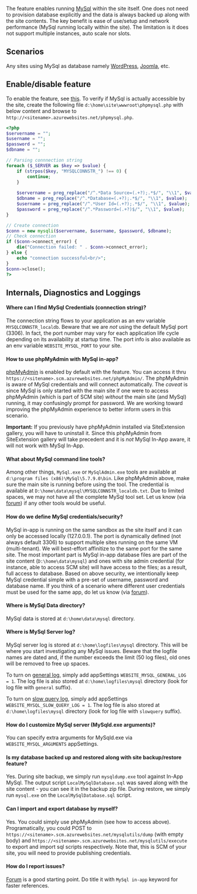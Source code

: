 The feature enables running [MySql](http://www.mysql.com/) within the site itself.  One does not need to provision database explicitly and the data is always backed up along with the site contents.   The key benefit is ease of use/setup and network performance (MySql running locally within the site).   The limitation is it does not support multiple instances, auto scale nor slots.

## Scenarios

Any sites using MySql as database namely [WordPress](https://wordpress.org/), [Joomla](https://www.joomla.org/), etc.

## Enable/disable feature 

To enable the feature, see [this](https://blogs.msdn.microsoft.com/appserviceteam/2016/08/18/announcing-mysql-in-app-preview-for-web-apps/).  To verify if MySql is actually accessible by the site, create the following file `d:\home\site\wwwroot\phpmysql.php` with below content and browse to `http://<sitename>.azurewebsites.net/phpmysql.php`.

```php
<?php
$servername = "";
$username = "";
$password = "";
$dbname = "";

// Parsing connnection string
foreach ($_SERVER as $key => $value) {
    if (strpos($key, "MYSQLCONNSTR_") !== 0) {
        continue;
    }
    
    $servername = preg_replace("/^.*Data Source=(.+?);.*$/", "\\1", $value);
    $dbname = preg_replace("/^.*Database=(.+?);.*$/", "\\1", $value);
    $username = preg_replace("/^.*User Id=(.+?);.*$/", "\\1", $value);
    $password = preg_replace("/^.*Password=(.+?)$/", "\\1", $value);
}

// Create connection
$conn = new mysqli($servername, $username, $password, $dbname);
// Check connection
if ($conn->connect_error) {
    die("Connection failed: " . $conn->connect_error);
} else {
    echo "connection successful<br/>";
}
$conn->close();
?>
```

## Internals, Diagnostics and Loggings

#### Where can I find MySql Credentials (connection string)?

The connection string flows to your application as an env variable `MYSQLCONNSTR_localdb`.  Beware that we are *not* using the default MySql port (3306).  In fact, the port number may vary for each application life cycle depending on its availability at startup time.  The port info is also available as an env variable `WEBSITE_MYSQL_PORT` to your site.
  
#### How to use phpMyAdmin with MySql in-app?

[phpMyAdmin](https://www.phpmyadmin.net/) is enabled by default with the feature.  You can access it thru `https://<sitename>.scm.azurewebsites.net/phpMyAdmin/`.  The phpMyAdmin is aware of MySql credentials and will connect automatically.  The *caveat* is since MySql is only started with the main site if one were to access phpMyAdmin (which is part of SCM site) *without* the main site (and MySql) running, it may confusingly prompt for password.   We are working toward improving the phpMyAdmin experience to better inform users in this scenario.

<strong>Important:</strong> If you previously have phpMyAdmin installed via SiteExtension gallery, you will have to uninstall it.  Since this phpMyAdmin from SiteExtension gallery will take precedent and it is *not* MySql In-App aware, it will not work with MySql In-App. 

#### What about MySql command line tools?

Among other things, `MySql.exe` or `MySqlAdmin.exe` tools are available at `d:\program files (x86)\MySql\5.7.9.0\bin`.  Like phpMyAdmin above, make sure the main site is running before using the tool.  The credential is available at `D:\home\data\mysql\MYSQLCONNSTR_localdb.txt`.  Due to limited spaces, we may not have all the complete MySql tool set.  Let us know (via [forum](https://social.msdn.microsoft.com/Forums/en-US/home?forum=windowsazurewebsitespreview)) if any other tools would be useful.

#### How do we define MySql credentials/security?

MySql in-app is running on the same sandbox as the site itself and it can only be accessed locally (127.0.0.1).  The port is dynamically defined (not always default 3306) to support multiple sites running on the same VM (multi-tenant).  We will best-effort affinitize to the same port for the same site.   The most important part is MySql in-app database files are part of the site content (`D:\home\data\mysql`) and ones with site admin credential (for instance, able to access SCM site) will have access to the files; as a result, full access to database.   Based on above security, we intentionally keep MySql credential simple with a pre-set of username, password and database name.  If you think of a scenario where different user credentials must be used for the same app, do let us know (via [forum](https://social.msdn.microsoft.com/Forums/en-US/home?forum=windowsazurewebsitespreview)).

#### Where is MySql Data directory?

MySql data is stored at `d:\home\data\mysql` directory.

#### Where is MySql Server log?

MySql server log is stored at `d:\home\logfiles\mysql` directory.   This will be where you start investigating any MySql issues.  Beware that the logfile names are dated and, if the number exceeds the limit (50 log files), old ones will be removed to free up spaces.  

To turn on [general log](http://dev.mysql.com/doc/refman/5.7/en/query-log.html), simply add appSettings `WEBSITE_MYSQL_GENERAL_LOG = 1`.  The log file is also stored at `d:\home\logfiles\mysql` directory (look for log file with `general` suffix).

To turn on [slow query log](http://dev.mysql.com/doc/refman/5.7/en/slow-query-log.html), simply add appSettings `WEBSITE_MYSQL_SLOW_QUERY_LOG = 1`.  The log file is also stored at `d:\home\logfiles\mysql` directory (look for log file with `slowquery` suffix).

#### How do I customize MySql server (MySqld.exe arguments)?

You can specify extra arguments for MySqld.exe via `WEBSITE_MYSQL_ARGUMENTS` appSettings.

#### Is my database backed up and restored along with site backup/restore feature?

Yes.  During site backup, we simply run `mysqldump.exe` tool against In-App MySql.  The output script `LocalMySqlDatabase.sql` was saved along with the site content - you can see it in the backup zip file.  During restore, we simply run `mysql.exe` on the `LocalMySqlDatabase.sql` script. 

#### Can I import and export database by myself?

Yes. You could simply use phpMyAdmin (see how to access above).   Programatically, you could POST to `https://<sitename>.scm.azurewebsites.net/mysqlutils/dump` (with empty body) and `https://<sitename>.scm.azurewebsites.net/mysqlutils/execute` to export and import sql scripts respectively.  Note that, this is SCM of your site, you will need to provide publishing credentials.

#### How do I report issues?

[Forum](https://social.msdn.microsoft.com/Forums/en-US/home?forum=windowsazurewebsitespreview) is a good starting point.  Do title it with `MySql in-app` keyword for faster references.
